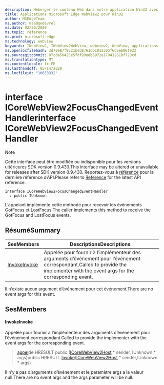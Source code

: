 ```yaml
---
description: Héberger le contenu Web dans votre application Win32 avec le contrôle Microsoft Edge WebView2
title: Applications Microsoft Edge WebView2 pour Win32
author: MSEdgeTeam
ms.author: msedgedevrel
ms.date: 02/26/2020
ms.topic: reference
ms.prod: microsoft-edge
ms.technology: webview
keywords: IWebView2, IWebView2WebView, webview2, WebView, applications Win32, Win32, Edge, ICoreWebView2, ICoreWebView2Host, contrôle de navigateur, html Edge
ms.openlocfilehash: 3d70e87f9521beb8761d61012305f6d5eb06f923
ms.sourcegitcommit: 07cda56425e5fdf90eeb3972e17041261bf720cd
ms.translationtype: MT
ms.contentlocale: fr-FR
ms.lasthandoff: 05/14/2020
ms.locfileid: "10653332"
---
```

# <span data-ttu-id="950b1-104">interface ICoreWebView2FocusChangedEventHandler</span><span class="sxs-lookup"><span data-stu-id="950b1-104">interface ICoreWebView2FocusChangedEventHandler</span></span> 

> [!NOTE]
> <span data-ttu-id="950b1-105">Cette interface peut être modifiée ou indisponible pour les versions ultérieures SDK version 0.9.430.</span><span class="sxs-lookup"><span data-stu-id="950b1-105">This interface may be altered or unavailable for releases after SDK version 0.9.430.</span></span> <span data-ttu-id="950b1-106">Reportez-vous à [référence](../../../webview2-api-reference.md) pour la dernière référence d’API.</span><span class="sxs-lookup"><span data-stu-id="950b1-106">Please refer to [Reference](../../../webview2-api-reference.md) for the latest API reference.</span></span>

```
interface ICoreWebView2FocusChangedEventHandler
  : public IUnknown
```

<span data-ttu-id="950b1-107">L’appelant implémente cette méthode pour recevoir les événements GotFocus et LostFocus.</span><span class="sxs-lookup"><span data-stu-id="950b1-107">The caller implements this method to receive the GotFocus and LostFocus events.</span></span>

## <span data-ttu-id="950b1-108">Résumé</span><span class="sxs-lookup"><span data-stu-id="950b1-108">Summary</span></span>

 <span data-ttu-id="950b1-109">Ses</span><span class="sxs-lookup"><span data-stu-id="950b1-109">Members</span></span>                        | <span data-ttu-id="950b1-110">Descriptions</span><span class="sxs-lookup"><span data-stu-id="950b1-110">Descriptions</span></span>
--------------------------------|---------------------------------------------
[<span data-ttu-id="950b1-111">Invoke</span><span class="sxs-lookup"><span data-stu-id="950b1-111">Invoke</span></span>](#invoke) | <span data-ttu-id="950b1-112">Appelée pour fournir à l’implémenteur des arguments d’événement pour l’événement correspondant.</span><span class="sxs-lookup"><span data-stu-id="950b1-112">Called to provide the implementer with the event args for the corresponding event.</span></span>

<span data-ttu-id="950b1-113">Il n’existe aucun argument d’événement pour cet événement.</span><span class="sxs-lookup"><span data-stu-id="950b1-113">There are no event args for this event.</span></span>

## <span data-ttu-id="950b1-114">Ses</span><span class="sxs-lookup"><span data-stu-id="950b1-114">Members</span></span>

#### <span data-ttu-id="950b1-115">Invoke</span><span class="sxs-lookup"><span data-stu-id="950b1-115">Invoke</span></span> 

<span data-ttu-id="950b1-116">Appelée pour fournir à l’implémenteur des arguments d’événement pour l’événement correspondant.</span><span class="sxs-lookup"><span data-stu-id="950b1-116">Called to provide the implementer with the event args for the corresponding event.</span></span>

> <span data-ttu-id="950b1-117">[appel](#invoke)de HRESULT public ([ICoreWebView2Host](ICoreWebView2Host.md) \* sender, IUnknown \* args)</span><span class="sxs-lookup"><span data-stu-id="950b1-117">public HRESULT [Invoke](#invoke)([ICoreWebView2Host](ICoreWebView2Host.md) \* sender,IUnknown \* args)</span></span>

<span data-ttu-id="950b1-118">Il n’y a pas d’arguments d’événement et le paramètre args a la valeur null.</span><span class="sxs-lookup"><span data-stu-id="950b1-118">There are no event args and the args parameter will be null.</span></span>

